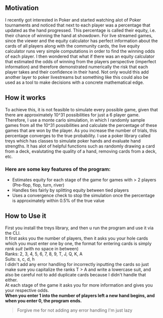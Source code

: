## **Motivation**  
I recently got interested in Poker and started watching alot of Poker tournaments and noticed that next to each player was a percentage that updated as the hand progressed.
This percentage is called their equity, i.e. their chance of winning the hand at showdown. For live streamed games, since the viewer and the equity calculator has perfect
information about the cards of all players along with the community cards, the live equity calculator runs very simple computations in order to find the winning odds of each player.
I then wondered that what if there was an equity calculator that estimated the odds of winning from the players perspective (imperfect information) and therefore demonstrated numerically
the risk that each player takes and their confidence in their hand. Not only would this add another layer to poker livestreams but something like this could also be used as a tool to make
decisions with a concrete mathematical edge.

## **How it works**  
To achieve this, it is not feasible to simulate every possible game, given that there are approximately 10^31 possibilities for just a 6 player game. Therefore, I use a monte carlo simulation,
in which I randomly sample games from all the 10^31 possibilities and calculate the percentage of these games that are won by the player. As you increase the number of trials, this percentage
converges to the true probability. I use a poker library called treys which has classes to simulate poker hands and evaluate hand strengths. It has alot of helpful functions such as randomly
drawing a card from a deck, evalutating the quality of a hand, removing cards from a deck, etc.

### Here are some **key features** of the program:  
- Estimates equity for each stage of the game for games with > 2 players (Pre-flop, flop, turn, river)
- Handles ties fairly by splitting equity between tied players
- Uses a convergence check to stop the simulation once the percentage is approximately within 0.5% of the true value

## **How to Use it**  
First you install the treys library, and then u run the program and use it via the CLI.  
It first asks you the number of players, then it asks you your hole cards which you must enter one by one, the format for entering cards is simply *rank* *suit* (with no space in between)  
Ranks: 2, 3, 4, 5, 6, 7, 8, 9, T, J, Q, K, A  
Suits: s, c, d, h  
I didn't add any error handling for incorrectly inputting the cards so just make sure you capitalize the ranks T > A and write a lowercase suit, and also be careful not to add duplicate cards because I didn't handle that either.  
At each stage of the game it asks you for more information and gives you your respective odds.  
**When you enter 1 into the number of players left a new hand begins, and when you enter 0, the program ends.**

> Forgive me for not adding any error handling I'm just lazy
